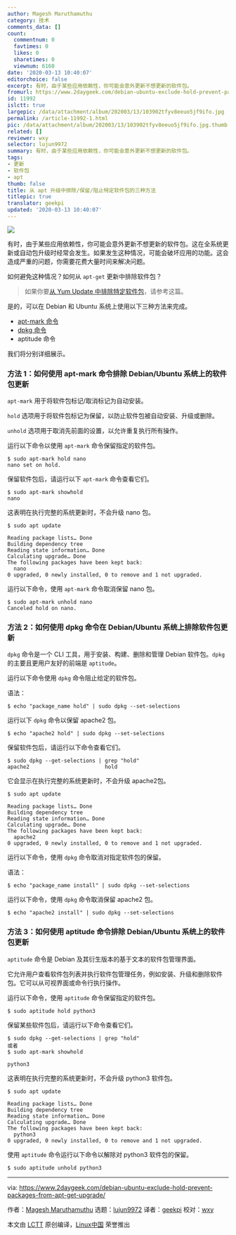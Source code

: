 ```yaml
---
author: Magesh Maruthamuthu
category: 技术
comments_data: []
count:
  commentnum: 0
  favtimes: 0
  likes: 0
  sharetimes: 0
  viewnum: 6160
date: '2020-03-13 10:40:07'
editorchoice: false
excerpt: 有时，由于某些应用依赖性，你可能会意外更新不想更新的软件包。
fromurl: https://www.2daygeek.com/debian-ubuntu-exclude-hold-prevent-packages-from-apt-get-upgrade/
id: 11992
islctt: true
largepic: /data/attachment/album/202003/13/103902tfyv8eeuo5jf9ifo.jpg
permalink: /article-11992-1.html
pic: /data/attachment/album/202003/13/103902tfyv8eeuo5jf9ifo.jpg.thumb.jpg
related: []
reviewer: wxy
selector: lujun9972
summary: 有时，由于某些应用依赖性，你可能会意外更新不想更新的软件包。
tags:
- 更新
- 软件包
- apt
thumb: false
title: 从 apt 升级中排除/保留/阻止特定软件包的三种方法
titlepic: true
translator: geekpi
updated: '2020-03-13 10:40:07'
---
```


![](/data/attachment/album/202003/13/103902tfyv8eeuo5jf9ifo.jpg)


有时，由于某些应用依赖性，你可能会意外更新不想更新的软件包。这在全系统更新或自动包升级时经常会发生。如果发生这种情况，可能会破坏应用的功能。这会造成严重的问题，你需要花费大量时间来解决问题。


如何避免这种情况？如何从 `apt-get` 更新中排除软件包？



> 
> 如果你要[从 Yum Update 中排除特定软件包](https://www.2daygeek.com/redhat-centos-yum-update-exclude-specific-packages/)，请参考这篇。
> 
> 
> 


是的，可以在 Debian 和 Ubuntu 系统上使用以下三种方法来完成。


* [apt-mark 命令](https://www.2daygeek.com/apt-get-apt-cache-command-examples-manage-packages-debian-ubuntu-systems/)
* [dpkg 命令](https://www.2daygeek.com/dpkg-command-to-manage-packages-on-debian-ubuntu-linux-mint-systems/)
* aptitude 命令


我们将分别详细展示。


### 方法 1：如何使用 apt-mark 命令排除 Debian/Ubuntu 系统上的软件包更新


`apt-mark` 用于将软件包标记/取消标记为自动安装。


`hold` 选项用于将软件包标记为保留，以防止软件包被自动安装、升级或删除。


`unhold` 选项用于取消先前面的设置，以允许重复执行所有操作。


运行以下命令以使用 `apt-mark` 命令保留指定的软件包。



```
$ sudo apt-mark hold nano
nano set on hold.
```

保留软件包后，请运行以下 `apt-mark` 命令查看它们。



```
$ sudo apt-mark showhold
nano
```

这表明在执行完整的系统更新时，不会升级 nano 包。



```
$ sudo apt update

Reading package lists… Done
Building dependency tree
Reading state information… Done
Calculating upgrade… Done
The following packages have been kept back:
  nano
0 upgraded, 0 newly installed, 0 to remove and 1 not upgraded.
```

运行以下命令，使用 `apt-mark` 命令取消保留 nano 包。



```
$ sudo apt-mark unhold nano
Canceled hold on nano.
```

### 方法 2：如何使用 dpkg 命令在 Debian/Ubuntu 系统上排除软件包更新


`dpkg` 命令是一个 CLI 工具，用于安装、构建、删除和管理 Debian 软件包。`dpkg` 的主要且更用户友好的前端是 `aptitude`。


运行以下命令使用 `dpkg` 命令阻止给定的软件包。


语法：



```
$ echo "package_name hold" | sudo dpkg --set-selections
```

运行以下 `dpkg` 命令以保留 apache2 包。



```
$ echo "apache2 hold" | sudo dpkg --set-selections
```

保留软件包后，请运行以下命令查看它们。



```
$ sudo dpkg --get-selections | grep "hold"
apache2                        hold
```

它会显示在执行完整的系统更新时，不会升级 apache2包。



```
$ sudo apt update

Reading package lists… Done
Building dependency tree
Reading state information… Done
Calculating upgrade… Done
The following packages have been kept back:
  apache2
0 upgraded, 0 newly installed, 0 to remove and 1 not upgraded.
```

运行以下命令，使用 `dpkg` 命令取消对指定软件包的保留。


语法：



```
$ echo "package_name install" | sudo dpkg --set-selections
```

运行以下命令，使用 `dpkg` 命令取消保留 apache2 包。



```
$ echo "apache2 install" | sudo dpkg --set-selections
```

### 方法 3：如何使用 aptitude 命令排除 Debian/Ubuntu 系统上的软件包更新


`aptitude` 命令是 Debian 及其衍生版本的基于文​​本的软件包管理界面。


它允许用户查看软件包列表并执行软件包管理任务，例如安装、升级和删除软件包。它可以从可视界面或命令行执行操作。


运行以下命令，使用 `aptitude` 命令保留指定的软件包。



```
$ sudo aptitude hold python3
```

保留某些软件包后，请运行以下命令查看它们。



```
$ sudo dpkg --get-selections | grep "hold"
或者
$ sudo apt-mark showhold

python3
```

这表明在执行完整的系统更新时，不会升级 python3 软件包。



```
$ sudo apt update

Reading package lists… Done
Building dependency tree
Reading state information… Done
Calculating upgrade… Done
The following packages have been kept back:
  python3
0 upgraded, 0 newly installed, 0 to remove and 1 not upgraded.
```

使用 `aptitude` 命令运行以下命令以解除对 python3 软件包的保留。



```
$ sudo aptitude unhold python3
```



---


via: <https://www.2daygeek.com/debian-ubuntu-exclude-hold-prevent-packages-from-apt-get-upgrade/>


作者：[Magesh Maruthamuthu](https://www.2daygeek.com/author/magesh/) 选题：[lujun9972](https://github.com/lujun9972) 译者：[geekpi](https://github.com/geekpi) 校对：[wxy](https://github.com/wxy)


本文由 [LCTT](https://github.com/LCTT/TranslateProject) 原创编译，[Linux中国](https://linux.cn/) 荣誉推出